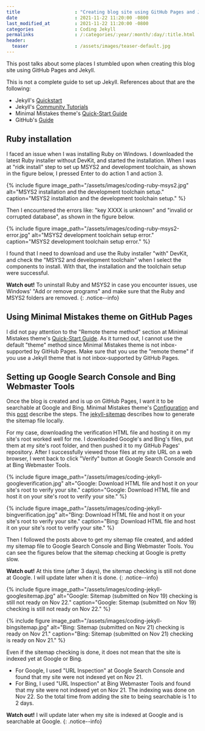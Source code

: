 ```yaml
---
title                    : "Creating blog site using GitHub Pages and Jekyll."
date                     : 2021-11-22 11:20:00 -0800
last_modified_at         : 2021-11-22 11:20:00 -0800
categories               : Coding Jekyll
permalinks               : /:categories/:year/:month/:day/:title.html
header:
  teaser                 : /assets/images/teaser-default.jpg
---
```


This post talks about some places I stumbled upon when creating this blog site using GitHub Pages and Jekyll.

This is not a complete guide to set up Jekyll. References about that are the following:
- Jekyll's [Quickstart](https://jekyllrb.com/docs/)
- Jekyll's [Community Tutorials](https://jekyllrb.com/tutorials/home/)
- Minimal Mistakes theme's [Quick-Start Guide](https://mmistakes.github.io/minimal-mistakes/docs/quick-start-guide/)
- GitHub's [Guide](https://docs.github.com/en/pages/setting-up-a-github-pages-site-with-jekyll)

## Ruby installation

I faced an issue when I was installing Ruby on Windows. I downloaded the latest Ruby installer without DevKit, and started the installation. When I was at "ridk install" step to set up MSYS2 and development toolchain, as shown in the figure below, I pressed Enter to do action 1 and action 3.

{% include figure image_path="/assets/images/coding-ruby-msys2.jpg" alt="MSYS2 installation and the development toolchain setup." caption="MSYS2 installation and the development toolchain setup." %}

Then I encountered the errors like: "key XXXX is unknown" and "invalid or corrupted database", as shown in the figure below.

{% include figure image_path="/assets/images/coding-ruby-msys2-error.jpg" alt="MSYS2 development toolchain setup error." caption="MSYS2 development toolchain setup error." %}

I found that I need to download and use the Ruby installer "with" DevKit, and check the "MSYS2 and development toolchain" when I select the components to install. With that, the installation and the toolchain setup were successful.

**Watch out!** To uninstall Ruby and MSYS2 in case you encounter issues, use Windows' "Add or remove programs" and make sure that the Ruby and MSYS2 folders are removed.
{: .notice--info}

## Using Minimal Mistakes theme on GitHub Pages

I did not pay attention to the "Remote theme method" section at Minimal Mistakes theme's [Quick-Start Guide](https://mmistakes.github.io/minimal-mistakes/docs/quick-start-guide/). As it turned out, I cannot use the default "theme" method since Minimal Mistakes theme is not inbox-supported by GitHub Pages. Make sure that you use the "remote theme" if you use a Jekyll theme that is not inbox-supported by GitHub Pages.

## Setting up Google Search Console and Bing Webmaster Tools

Once the blog is created and is up on GitHub Pages, I want it to be searchable at Google and Bing. Minimal Mistakes theme's [Configuration](https://mmistakes.github.io/minimal-mistakes/docs/configuration/#google-search-console) and this [post](https://victor2code.github.io/blog/2019/07/04/jekyll-github-pages-appear-on-Google.html) describe the steps. The [jekyll-sitemap](https://github.com/jekyll/jekyll-sitemap) describes how to generate the sitemap file locally.

For my case, downloading the verification HTML file and hosting it on my site's root worked well for me. I downloaded Google's and Bing's files, put them at my site's root folder, and then pushed it to my GitHub Pages' repository. After I successfully viewed those files at my site URL on a web browser, I went back to click "Verify" button at Google Search Console and at Bing Webmaster Tools.

{% include figure image_path="/assets/images/coding-jekyll-googleverification.jpg" alt="Google: Download HTML file and host it on your site's root to verify your site." caption="Google: Download HTML file and host it on your site's root to verify your site." %}

{% include figure image_path="/assets/images/coding-jekyll-bingverification.jpg" alt="Bing: Download HTML file and host it on your site's root to verify your site." caption="Bing: Download HTML file and host it on your site's root to verify your site." %}

Then I followed the posts above to get my sitemap file created, and added my sitemap file to Google Search Console and Bing Webmaster Tools. You can see the figures below that the sitemap checking at Google is pretty slow.

**Watch out!** At this time (after 3 days), the sitemap checking is still not done at Google. I will update later when it is done.
{: .notice--info}

{% include figure image_path="/assets/images/coding-jekyll-googlesitemap.jpg" alt="Google: Sitemap (submitted on Nov 19) checking is still not ready on Nov 22." caption="Google: Sitemap (submitted on Nov 19) checking is still not ready on Nov 22." %}

{% include figure image_path="/assets/images/coding-jekyll-bingsitemap.jpg" alt="Bing: Sitemap (submitted on Nov 21) checking is ready on Nov 21." caption="Bing: Sitemap (submitted on Nov 21) checking is ready on Nov 21." %}

Even if the sitemap checking is done, it does not mean that the site is indexed yet at Google or Bing.
- For Google, I used "URL Inspection" at Google Search Console and found that my site were not indexed yet on Nov 21.
- For Bing, I used "URL Inspection" at Bing Webmaster Tools and found that my site were not indexed yet on Nov 21. The indexing was done on Nov 22. So the total time from adding the site to being searchable is 1 to 2 days.

**Watch out!** I will update later when my site is indexed at Google and is searchable at Google.
{: .notice--info}




